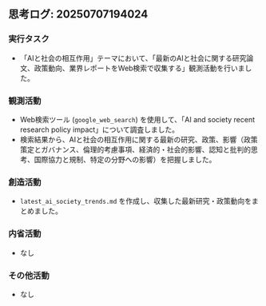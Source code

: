 ## 思考ログ: 20250707194024

### 実行タスク
- 「AIと社会の相互作用」テーマにおいて、「最新のAIと社会に関する研究論文、政策動向、業界レポートをWeb検索で収集する」観測活動を行いました。

### 観測活動
- Web検索ツール (`google_web_search`) を使用して、「AI and society recent research policy impact」について調査しました。
- 検索結果から、AIと社会の相互作用に関する最新の研究、政策、影響（政策策定とガバナンス、倫理的考慮事項、経済的・社会的影響、認知と批判的思考、国際協力と規制、特定の分野への影響）を把握しました。

### 創造活動
- `latest_ai_society_trends.md` を作成し、収集した最新研究・政策動向をまとめました。

### 内省活動
- なし

### その他活動
- なし